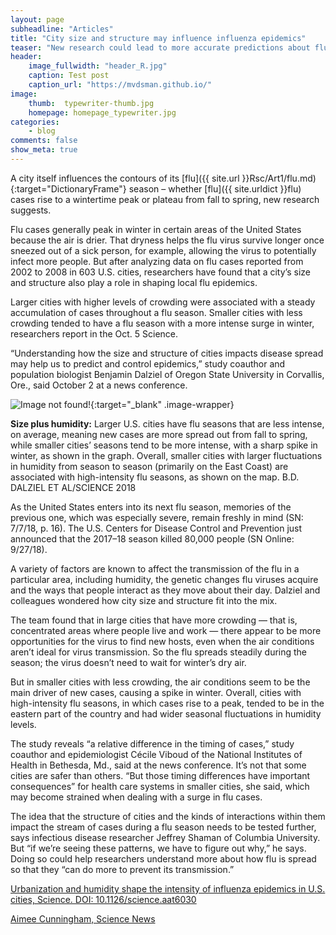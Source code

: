 ```yaml
---
layout: page
subheadline: "Articles"
title: "City size and structure may influence influenza epidemics"
teaser: "New research could lead to more accurate predictions about flu seasons"
header:
    image_fullwidth: "header_R.jpg"
    caption: Test post
    caption_url: "https://mvdsman.github.io/"
image:
    thumb:  typewriter-thumb.jpg
    homepage: homepage_typewriter.jpg
categories:
    - blog
comments: false
show_meta: true
---
```



A city itself influences the contours of its [flu]({{ site.url }}Rsc/Art1/flu.md){:target="DictionaryFrame"} season – whether [flu]({{ site.urldict }}flu) cases rise to a wintertime peak or plateau from fall to spring, new research suggests.

Flu cases generally peak in winter in certain areas of the United States because the air is drier. That dryness helps the flu virus survive longer once sneezed out of a sick person, for example, allowing the virus to potentially infect more people. But after analyzing data on flu cases reported from 2002 to 2008 in 603 U.S. cities, researchers have found that a city’s size and structure also play a role in shaping local flu epidemics.

Larger cities with higher levels of crowding were associated with a steady accumulation of cases throughout a flu season. Smaller cities with less crowding tended to have a flu season with a more intense surge in winter, researchers report in the Oct. 5 Science.

“Understanding how the size and structure of cities impacts disease spread may help us to predict and control epidemics,” study coauthor and population biologist Benjamin Dalziel of Oregon State University in Corvallis, Ore., said October 2 at a news conference.

![Image not found!](https://www.sciencenews.org/sites/default/files/2018/10/100418_AC_flu_inlne_370.png){:target="_blank" .image-wrapper}

<p class="image-caption"><b>Size plus humidity:</b> Larger U.S. cities have flu seasons that are less intense, on average, meaning new cases are more spread out from fall to spring, while smaller cities’ seasons tend to be more intense, with a sharp spike in winter, as shown in the graph. Overall, smaller cities with larger fluctuations in humidity from season to season (primarily on the East Coast) are associated with high-intensity flu seasons, as shown on the map. <a>B.D. DALZIEL ET AL/SCIENCE 2018</a></p>

As the United States enters into its next flu season, memories of the previous one, which was especially severe, remain freshly in mind (SN: 7/7/18, p. 16). The U.S. Centers for Disease Control and Prevention just announced that the 2017–18 season killed 80,000 people (SN Online: 9/27/18).

A variety of factors are known to affect the transmission of the flu in a particular area, including humidity, the genetic changes flu viruses acquire and the ways that people interact as they move about their day. Dalziel and colleagues wondered how city size and structure fit into the mix.

The team found that in large cities that have more crowding — that is, concentrated areas where people live and work — there appear to be more opportunities for the virus to find new hosts, even when the air conditions aren’t ideal for virus transmission. So the flu spreads steadily during the season; the virus doesn’t need to wait for winter’s dry air.

But in smaller cities with less crowding, the air conditions seem to be the main driver of new cases, causing a spike in winter. Overall, cities with high-intensity flu seasons, in which cases rise to a peak, tended to be in the eastern part of the country and had wider seasonal fluctuations in humidity levels.

The study reveals “a relative difference in the timing of cases,” study coauthor and epidemiologist Cécile Viboud of the National Institutes of Health in Bethesda, Md., said at the news conference. It’s not that some cities are safer than others. “But those timing differences have important consequences” for health care systems in smaller cities, she said, which may become strained when dealing with a surge in flu cases.

The idea that the structure of cities and the kinds of interactions within them impact the stream of cases during a flu season needs to be tested further, says infectious disease researcher Jeffrey Shaman of Columbia University. But “if we’re seeing these patterns, we have to figure out why,” he says. Doing so could help researchers understand more about how flu is spread so that they “can do more to prevent its transmission.”


<a href="http://science.sciencemag.org/content/362/6410/75">Urbanization and humidity shape the intensity of influenza epidemics in U.S. cities, Science. DOI: 10.1126/science.aat6030</a>

<a href="https://www.sciencenews.org/article/city-size-and-structure-may-influence-influenza-epidemics">Aimee Cunningham, Science News</a>


